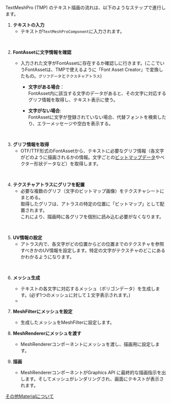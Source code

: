 TextMeshPro (TMP) のテキスト描画の流れは、以下のようなステップで進行します。

1. **テキストの入力**  
   - テキストが`TextMeshProComponent`に入力されます。

<br>

2. **FontAssetに文字情報を確認**  
   - 入力された文字がFontAssetに存在するか確認しに行きます。(ここでいうFontAssetは、TMPで使えるように「Font Asset Creator」で変換したもの。`グリフデータ`と`テクスチャアトラス`)

        + **文字がある場合**：  
        FontAsset内に該当する文字のデータがあると、その文字に対応するグリフ情報を取得し、テキスト表示に使う。

        + **文字がない場合**:  
        FontAssetに文字が登録されていない場合、代替フォントを検索したり、エラーメッセージや空白を表示する。  

<br>

3. **グリフ情報を取得**  
   - OTF/TTF形式のFontAssetから、テキストに必要なグリフ情報（各文字がどのように描画されるかの情報。文字ごとの[ビットマップデータ](ビットマップデータ.md)やベクター形状データなど）を取得します。

<br>

4. **テクスチャアトラスにグリフを配置**  
   - 必要な複数のグリフ（文字のビットマップ画像）をテクスチャシートにまとめる。  
     取得したグリフは、アトラスの特定の位置に「ビットマップ」として配置されます。  
     これにより、描画時に各グリフを個別に読み込む必要がなくなります。

<br>

5. **UV情報の設定**  
   - アトラス内で、各文字がどの位置からどの位置までのテクスチャを参照すべきかのUV情報を設定します。特定の文字がテクスチャのどこにあるかわかるようになります。

<br>

6. **メッシュ生成**  
   - テキストの各文字に対応するメッシュ（ポリゴンデータ）を生成します。(必ず1つのメッシュに対して１文字表示されます。)
   - 

7. **MeshFilterにメッシュを設定**  
   - 生成したメッシュをMeshFilterに設定します。

8. **MeshRendererにメッシュを渡す**  
   - MeshRendererコンポーネントにメッシュを渡し、描画用に設定します。

9. **描画**  
   - MeshRendererコンポーネントがGraphics API に最終的な描画指示を出します。そしてメッシュがレンダリングされ、画面にテキストが表示されます。


[その他Materialについて](MaterialとMaterialPreset.md)



<br>

<br>

<br>

<br>
